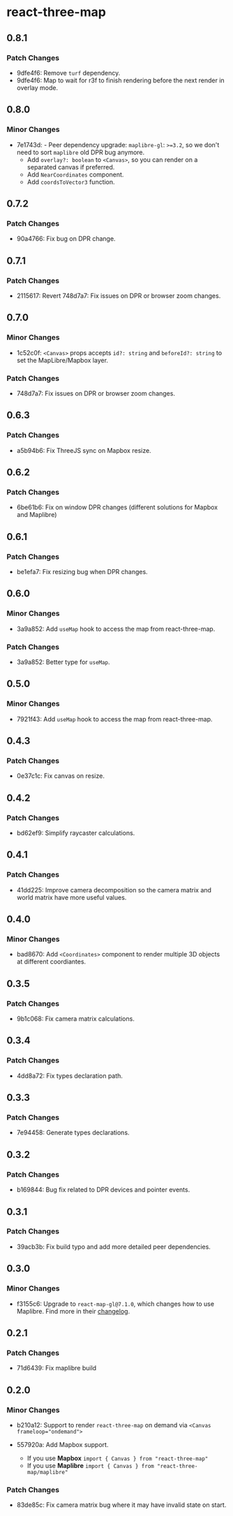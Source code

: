 # react-three-map

## 0.8.1

### Patch Changes

- 9dfe4f6: Remove `turf` dependency.
- 9dfe4f6: Map to wait for r3f to finish rendering before the next render in overlay mode.

## 0.8.0

### Minor Changes

- 7e1743d: - Peer dependency upgrade: `maplibre-gl`: `>=3.2`, so we don't need to sort `maplibre` old DPR bug anymore.
  - Add `overlay?: boolean` to `<Canvas>`, so you can render on a separated canvas if preferred.
  - Add `NearCoordinates` component.
  - Add `coordsToVector3` function.

## 0.7.2

### Patch Changes

- 90a4766: Fix bug on DPR change.

## 0.7.1

### Patch Changes

- 2115617: Revert 748d7a7: Fix issues on DPR or browser zoom changes.

## 0.7.0

### Minor Changes

- 1c52c0f: `<Canvas>` props accepts `id?: string` and `beforeId?: string` to set the MapLibre/Mapbox layer.

### Patch Changes

- 748d7a7: Fix issues on DPR or browser zoom changes.

## 0.6.3

### Patch Changes

- a5b94b6: Fix ThreeJS sync on Mapbox resize.

## 0.6.2

### Patch Changes

- 6be61b6: Fix on window DPR changes (different solutions for Mapbox and Maplibre)

## 0.6.1

### Patch Changes

- be1efa7: Fix resizing bug when DPR changes.

## 0.6.0

### Minor Changes

- 3a9a852: Add `useMap` hook to access the map from react-three-map.

### Patch Changes

- 3a9a852: Better type for `useMap`.

## 0.5.0

### Minor Changes

- 7921f43: Add `useMap` hook to access the map from react-three-map.

## 0.4.3

### Patch Changes

- 0e37c1c: Fix canvas on resize.

## 0.4.2

### Patch Changes

- bd62ef9: Simplify raycaster calculations.

## 0.4.1

### Patch Changes

- 41dd225: Improve camera decomposition so the camera matrix and world matrix have more useful values.

## 0.4.0

### Minor Changes

- bad8670: Add `<Coordinates>` component to render multiple 3D objects at different coordiantes.

## 0.3.5

### Patch Changes

- 9b1c068: Fix camera matrix calculations.

## 0.3.4

### Patch Changes

- 4dd8a72: Fix types declaration path.

## 0.3.3

### Patch Changes

- 7e94458: Generate types declarations.

## 0.3.2

### Patch Changes

- b169844: Bug fix related to DPR devices and pointer events.

## 0.3.1

### Patch Changes

- 39acb3b: Fix build typo and add more detailed peer dependencies.

## 0.3.0

### Minor Changes

- f3155c6: Upgrade to `react-map-gl@7.1.0`, which changes how to use Maplibre. Find more in their [changelog](https://github.com/visgl/react-map-gl/releases/tag/v7.1.0).

## 0.2.1

### Patch Changes

- 71d6439: Fix maplibre build

## 0.2.0

### Minor Changes

- b210a12: Support to render `react-three-map` on demand via `<Canvas frameloop="ondemand">`
- 557920a: Add Mapbox support.

  - If you use **Mapbox** `import { Canvas } from "react-three-map"`
  - If you use **Maplibre** `import { Canvas } from "react-three-map/maplibre"`

### Patch Changes

- 83de85c: Fix camera matrix bug where it may have invalid state on start.
